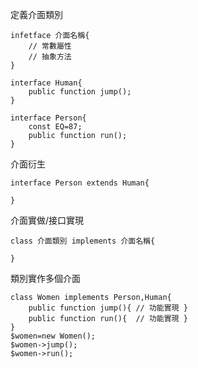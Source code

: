 定義介面類別
```
infetface 介面名稱{
	// 常數屬性
	// 抽象方法
}
```

```
interface Human{
	public function jump();
}
```

```
interface Person{
	const EQ=87;
	public function run();
}
```

介面衍生
```
interface Person extends Human{

}
```

介面實做/接口實現
```
class 介面類別 implements 介面名稱{

}
```

類別實作多個介面
```
class Women implements Person,Human{
	public function jump(){	// 功能實現 }	
	public function run(){	// 功能實現 }
}
$women=new Women();
$women->jump();
$women->run();
```